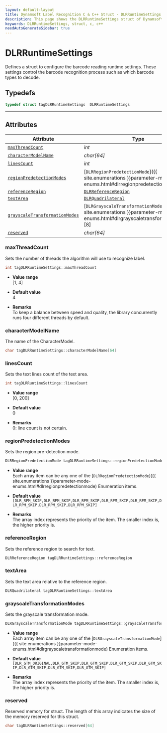 ```yaml
---
layout: default-layout
title: Dynamsoft Label Recognition C & C++ Struct - DLRRuntimeSettings
description: This page shows the DLRRuntimeSettings struct of Dynamsoft Label Recognition for C & C++ Language.
keywords: DLRRuntimeSettings, struct, c, c++
needAutoGenerateSidebar: true
---
```



# DLRRuntimeSettings
Defines a struct to configure the barcode reading runtime settings. These settings control the barcode recognition process such as which barcode types to decode.

## Typedefs

```cpp
typedef struct tagDLRRuntimeSettings  DLRRuntimeSettings
```  
  
---
  

## Attributes
  
| Attribute | Type |
|---------- | ---- |
| [`maxThreadCount`](#maxthreadcount) | *int* |
| [`characterModelName`](#charactermodelname) | *char\[64\]* |
| [`linesCount`](#linescount) | *int* |
| [`regionPredetectionModes`](#regionpredetectionmodes) | [`DLRRegionPredetectionMode`]({{ site.enumerations }}parameter-mode-enums.html#dlrregionpredetectionmode)\[8\] |
| [`referenceRegion`](#referenceregion) | [`DLRReferenceRegion`](dlr-reference-region.md) |
| [`textArea`](#textarea) | [`DLRQuadrilateral`](dlr-quadrilateral.md) |
| [`grayscaleTransformationModes`](#grayscaletransformationmodes) | [`DLRGrayscaleTransformationMode`]({{ site.enumerations }}parameter-mode-enums.html#dlrgrayscaletransformationmode)\[8\] |
| [`reserved`](#reserved) | *char\[64\]* |


### maxThreadCount
Sets the number of threads the algorithm will use to recognize label.
```cpp
int tagDLRRuntimeSettings::maxThreadCount
```
- **Value range**   
    [1, 4]
      
- **Default value**   
    4
    
- **Remarks**   
    To keep a balance between speed and quality, the library concurrently runs four different threads by default.

### characterModelName
The name of the CharacterModel.
```cpp
char tagDLRRuntimeSettings::characterModelName[64]
```

### linesCount
Sets the text lines count of the text area.
```cpp
int tagDLRRuntimeSettings::linesCount
```
- **Value range**   
    [0, 200]
      
- **Default value**   
    0
    
- **Remarks**   
    0: line count is not certain.


### regionPredetectionModes
Sets the region pre-detection mode.
```cpp
DLRRegionPredetectionMode tagDLRRuntimeSettings::regionPredetectionModes[8]
```
- **Value range**   
    Each array item can be any one of the [`DLRRegionPredetectionMode`]({{ site.enumerations }}parameter-mode-enums.html#dlrregionpredetectionmode) Enumeration items.
      
- **Default value**   
    `[DLR_RPM_SKIP,DLR_RPM_SKIP,DLR_RPM_SKIP,DLR_RPM_SKIP,DLR_RPM_SKIP,DLR_RPM_SKIP,DLR_RPM_SKIP,DLR_RPM_SKIP]`
    
- **Remarks**   
    The array index represents the priority of the item. The smaller index is, the higher priority is.


### referenceRegion
Sets the reference region to search for text.
```cpp
DLRReferenceRegion tagDLRRuntimeSettings::referenceRegion
```

### textArea
Sets the text area relative to the reference region.
```cpp
DLRQuadrilateral tagDLRRuntimeSettings::textArea
```

### grayscaleTransformationModes
Sets the grayscale transformation mode.
```cpp
DLRGrayscaleTransformationMode tagDLRRuntimeSettings::grayscaleTransformationModes[8]
```
- **Value range**   
    Each array item can be any one of the [`DLRGrayscaleTransformationMode`]({{ site.enumerations }}parameter-mode-enums.html#dlrgrayscaletransformationmode) Enumeration items.
      
- **Default value**   
    `[DLR_GTM_ORIGINAL,DLR_GTM_SKIP,DLR_GTM_SKIP,DLR_GTM_SKIP,DLR_GTM_SKIP,DLR_GTM_SKIP,DLR_GTM_SKIP,DLR_GTM_SKIP]`
    
- **Remarks**   
    The array index represents the priority of the item. The smaller index is, the higher priority is.
  
### reserved
Reserved memory for struct. The length of this array indicates the size of the memory reserved for this struct.
```cpp
char tagDLRRuntimeSettings::reserved[64]
```

